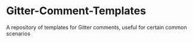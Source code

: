 # Gitter-Comment-Templates
A repository of templates for Gitter comments, useful for certain common scenarios
